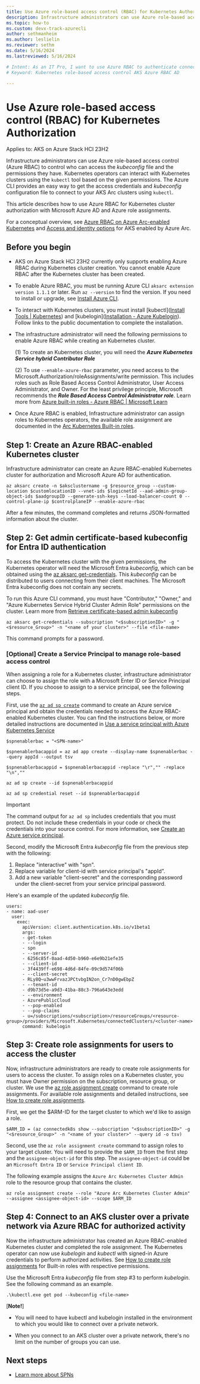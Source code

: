 ```yaml
---
title: Use Azure role-based access control (RBAC) for Kubernetes Authorization
description: Infrastructure administrators can use Azure role-based access control (Azure RBAC) to control who can access the *kubeconfig* file and the permissions they have. 
ms.topic: how-to
ms.custom: devx-track-azurecli
author: sethmanheim
ms.author: leslielin
ms.reviewer: sethm
ms.date: 5/16/2024
ms.lastreviewed: 5/16/2024

# Intent: As an IT Pro, I want to use Azure RBAC to authenticate connections to my AKS clusters over the Internet or on a private network.
# Keyword: Kubernetes role-based access control AKS Azure RBAC AD

---
```


# Use Azure role-based access control (RBAC) for Kubernetes Authorization

Applies to: AKS on Azure Stack HCI 23H2

Infrastructure administrators can use Azure role-based access control (Azure RBAC) to control who can access the *kubeconfig* file and the permissions they have. Kubernetes operators can interact with Kubernetes clusters using the `kubectl` tool based on the given permissions. The Azure CLI provides an easy way to get the access credentials and *kubeconfig* configuration file to connect to your AKS Arc clusters using `kubectl`.

This article describes how to use Azure RBAC for Kubernetes cluster authorization with Microsoft Azure AD and Azure role assignments.

For a conceptual overview, see [Azure RBAC on Azure Arc-enabled Kubernetes](/azure/azure-arc/kubernetes/conceptual-azure-rbac) and [Access and identity options](concepts-security-access-and-identity-options.md) for AKS enabled by Azure Arc.



## Before you begin

- AKS on Azure Stack HCI 23H2 currently only supports enabling Azure RBAC during Kubernetes cluster creation. You cannot enable Azure RBAC after the Kubernetes cluster has been created.

- To enable Azure RBAC, you must be running Azure CLI `aksarc extension version 1.1.1` or later. Run `az --version` to find the version. If you need to install or upgrade, see [Install Azure CLI](/cli/azure/install-azure-cli).

- To interact with Kubernetes clusters, you must install [kubectl]([Install Tools | Kubernetes](https://kubernetes.io/docs/tasks/tools/)) and [kubelogin]([Installation - Azure Kubelogin](https://azure.github.io/kubelogin/install.html)). Follow links to the public documentation to complete the installation.

- The infrastructure administrator will need the following permissions to enable Azure RBAC while creating an Kubernetes cluster.

  (1) To create an Kubernetes cluster, you will need the ***Azure Kubernetes Service hybrid Contributor Role*** 

  (2) To use `--enable-azure-rbac` parameter, you need access to the Microsoft.Authorization/roleAssignments/write permission. This includes roles such as Role Based Access Control Administrator, User Access Administrator, and Owner. For the least privilege principle, Microsoft recommends the ***Role Based Access Control Administrator role***.  Learn more from [Azure built-in roles - Azure RBAC | Microsoft Learn](/azure/role-based-access-control/built-in-roles/general)

- Once Azure RBAC is enabled, Infrastructure administrator can assign roles to Kubernetes operators, the available role assignment are documented in the [Arc Kubernetes Built-in roles](/azure/azure-arc/kubernetes/azure-rbac?tabs=AzureCLI%2Ckubernetes-latest#built-in-roles).



## Step 1: Create an Azure RBAC-enabled Kubernetes cluster

Infrastructure administrator can create an Azure RBAC-enabled Kubernetes cluster for authorization and Microsoft Azure AD for authentication.

```Azure CLI
az aksarc create -n $aksclustername -g $resource_group --custom-location $customlocationID --vnet-ids $logicnetId --aad-admin-group-object-ids $aadgroupID --generate-ssh-keys --load-balancer-count 0 --control-plane-ip $controlplaneIP --enable-azure-rbac
```

After a few minutes, the command completes and returns JSON-formatted information about the cluster.



## Step 2: Get admin certificate-based kubeconfig for Entra ID authentication

To access the Kubernetes cluster with the given permissions, the Kubernetes operator will need the Microsoft Entra *kubeconfig*, which can be obtained using the [az aksarc get-credentials](/cli/azure/aksarc#az-aksarc-get-credentials). This *kubeconfig* can be distributed to users connecting from their client machines. The Microsoft Entra kubeconfig does not contain any secrets.

To run this Azure CLI command, you must have "Contributor," "Owner," and "Azure Kubernetes Service Hybrid Cluster Admin Role" permissions on the cluster. Learn more from [Retrieve certificate-based admin kubeconfig](/azure/aks/hybrid/retrieve-admin-kubeconfig)

```Azure CLI
az aksarc get-credentials --subscription "<$subscriptionID>" -g "<$resource_Group>" -n "<name of your cluster>" --file <file-name>
```

This command prompts for a password.



### [Optional] Create a Service Principal to manage role-based access control

When assigning a role for a Kubernetes cluster, infrastructure administrator can choose to assign the role with a Microsoft Enter ID or Service Principal client ID. If you choose to assign to a service principal, see the following steps.



First, use the [`az ad sp create`](/cli/azure/ad/sp#az-ad-sp-create) command to create an Azure service principal and obtain the credentials needed to access the Azure RBAC-enabled Kubernetes cluster. You can find the instructions below, or more detailed instructions are documented in [Use a service principal with Azure Kubernetes Service]( /azure/aks/kubernetes-service-principal?tabs=azure-cli)

```azurecli
$spnenablerbac = "<SPN-name>"
​
$spnenablerbacappid = az ad app create --display-name $spnenablerbac --query appId --output tsv
​
$spnenablerbacappid = $spnenablerbacappid -replace "\r","" -replace "\n",""
​
az ad sp create --id $spnenablerbacappid
​
az ad sp credential reset --id $spnenablerbacappid
```

> [!IMPORTANT]
> The command output for `az ad sp` includes credentials that you must protect. Do not include these credentials in your code or check the credentials into your source control. For more information, see [Create an Azure service principal](/cli/azure/azure-cli-sp-tutorial-1).



Second, modify the Microsoft Entra *kubeconfig* file from the previous step with the following:

1. Replace "interactive" with "spn".
2. Replace variable for client-id with service principal's "appId".
3. Add a new variable "client-secret" and the corresponding password under the client-secret from your service principal password.

Here's an example of the updated *kubeconfig* file.

```
users:
- name: aad-user
  user:
    exec:
      apiVersion: client.authentication.k8s.io/v1beta1
      args:
      - get-token
      - --login
      - spn
      - --server-id
      - 6256c85f-0aad-4d50-b960-e6e9b21efe35
      - --client-id
      - 3f4439ff-e698-4d6d-84fe-09c9d574f06b
      - --client-secret
      - RLy8Q~u3wwFrvazJPCtvbgIN2on_Cr7nD0gwEbpZ
      - --tenant-id
      - d9b73d5e-a9d3-41ba-88c3-796a643e3edd
      - --environment
      - AzurePublicCloud
      - --pop-enabled
      - --pop-claims
      - u=/subscriptions/<subscription>/resourceGroups/<resource-group>/providers/Microsoft.Kubernetes/connectedClusters/<cluster-name>
      command: kubelogin
```



## Step 3: Create role assignments for users to access the cluster 

Now, infrastructure administrators are ready to create role assignments for users to access the cluster. To assign roles on a Kubernetes cluster, you must have Owner permission on the subscription, resource group, or cluster. We use the [az role assignment create](/cli/azure/role/assignment#az-role-assignment-create) command to create role assignments. For available role assignments and detailed instructions, see [How to create role assignments](/azure/azure-arc/kubernetes/azure-rbac#create-role-assignments-for-users-to-access-the-cluster).

First, we get the $ARM-ID for the target cluster to which we'd like to assign a role.

```
$ARM_ID = (az connectedk8s show --subscription "<$subscriptionID>" -g "<$resource_Group>" -n "<name of your cluster>" --query id -o tsv)
```



Second, use the `az role assignment create` command to assign roles to your target cluster. You will need to provide the `$ARM_ID` from the first step and the `assignee-object-id` for this step. The `assignee-object-id` could be an `Microsoft Entra ID` or `Service Principal client ID`.

The following example assigns the `Azure Arc Kubernetes Cluster Admin` role to the resource group that contains the cluster. 

```Azure CLI
az role assignment create --role "Azure Arc Kubernetes Cluster Admin" --assignee <assignee-object-id> --scope $ARM_ID
```



## Step 4: Connect to an AKS cluster over a private network via Azure RBAC for authorized activity

Now the infrastructure administrator has created an Azure RBAC-enabled Kubernetes cluster and completed the role assignment. The Kubernetes operator can now use *kubelogin* and *kubectl* with signed-in Azure credentials to perform authorized activities. See [How to create role assignments](/azure/azure-arc/kubernetes/azure-rbac?tabs=AzureCLI%2Ckubernetes-latest#create-role-assignments-for-users-to-access-the-cluster) for Built-in roles with respective permissions.

Use the Microsoft Entra *kubeconfig* file from step #3 to perform *kubelogin*. See the following command as an example.

```
.\kubectl.exe get pod --kubeconfig <file-name>
```



[**Note!**]

- You will need to have kubectl and kubelogin installed in the environment to which you would like to connect over a private network.

- When you connect to an AKS cluster over a private network, there's no limit on the number of groups you can use.





## Next steps

- [Learn more about SPNs](/cli/azure/azure-cli-sp-tutorial-1)
